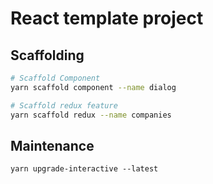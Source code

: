 # React template project

## Scaffolding
```sh
# Scaffold Component
yarn scaffold component --name dialog

# Scaffold redux feature
yarn scaffold redux --name companies
```

## Maintenance
```
yarn upgrade-interactive --latest
```